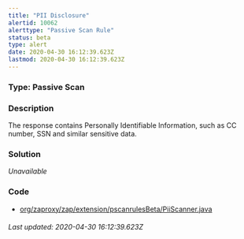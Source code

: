 ```yaml
---
title: "PII Disclosure"
alertid: 10062
alerttype: "Passive Scan Rule"
status: beta
type: alert
date: 2020-04-30 16:12:39.623Z
lastmod: 2020-04-30 16:12:39.623Z
---
```

### Type: Passive Scan

### Description
The response contains Personally Identifiable Information, such as CC number, SSN and similar sensitive data.

### Solution

_Unavailable_

### Code

 * [org/zaproxy/zap/extension/pscanrulesBeta/PiiScanner.java](https://github.com/zaproxy/zap-extensions/blob/master/addOns/pscanrulesBeta/src/main/java/org/zaproxy/zap/extension/pscanrulesBeta/PiiScanner.java)

###### Last updated: 2020-04-30 16:12:39.623Z
